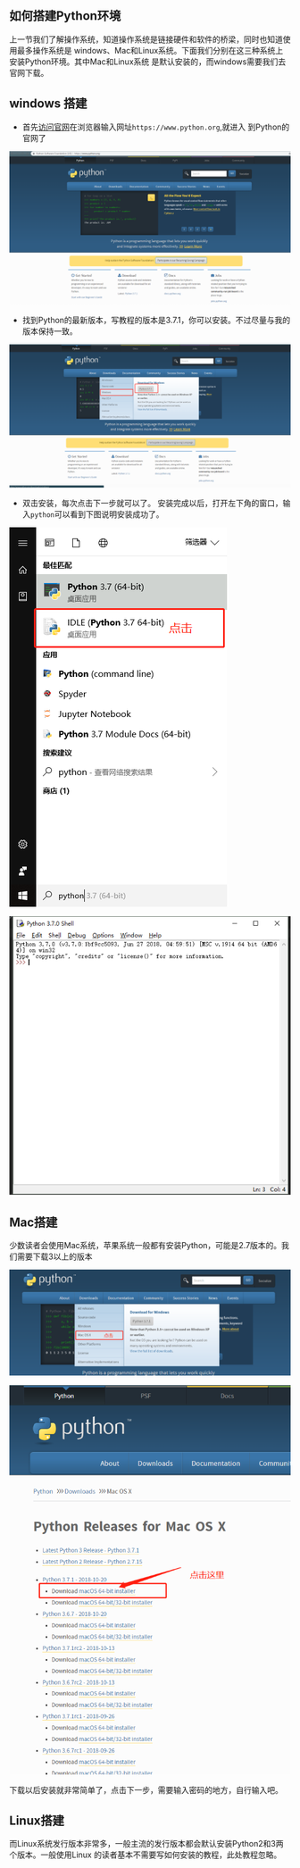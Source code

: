 ## 如何搭建Python环境
上一节我们了解操作系统，知道操作系统是链接硬件和软件的桥梁，同时也知道使用最多操作系统是
windows、Mac和Linux系统。下面我们分别在这三种系统上安装Python环境。其中Mac和Linux系统
是默认安装的，而windows需要我们去官网下载。

## windows 搭建
* 首先[访问官网](https://www.python.org/)在浏览器输入网址`https://www.python.org`,就进入
到Python的官网了

![python官网.png](/midStudent/image/1/python官网.png)

* 找到Python的最新版本，写教程的版本是3.7.1，你可以安装。不过尽量与我的版本保持一致。

![python下载.png](/midStudent/image/1/python下载.png)

* 双击安装，每次点击下一步就可以了。
安装完成以后，打开左下角的窗口，输入`python`可以看到下图说明安装成功了。

![搜索python.png](/midStudent/image/1/搜索python.png)

![python主页面.png.png](/midStudent/image/1/python主页面.png)

## Mac搭建
少数读者会使用Mac系统，苹果系统一般都有安装Python，可能是2.7版本的。我们需要下载3以上的版本

![苹果下载](/midStudent/image/1/苹果下载.png)

![苹果下载python](/midStudent/image/1/苹果下载python.png)

下载以后安装就非常简单了，点击下一步，需要输入密码的地方，自行输入吧。

## Linux搭建
 而Linux系统发行版本非常多，一般主流的发行版本都会默认安装Python2和3两个版本。一般使用Linux
 的读者基本不需要写如何安装的教程，此处教程忽略。
